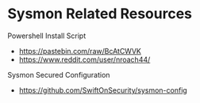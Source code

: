 # Sysmon Related Resources
Powershell Install Script
- https://pastebin.com/raw/BcAtCWVK
- https://www.reddit.com/user/nroach44/

Sysmon Secured Configuration
- https://github.com/SwiftOnSecurity/sysmon-config
